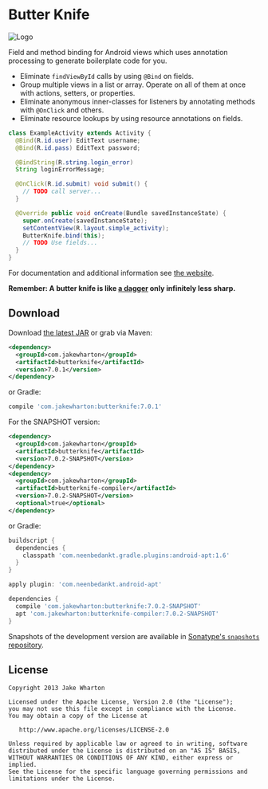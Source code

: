 Butter Knife
============

![Logo](website/static/logo.png)

Field and method binding for Android views which uses annotation processing to generate boilerplate
code for you.

 * Eliminate `findViewById` calls by using `@Bind` on fields.
 * Group multiple views in a list or array. Operate on all of them at once with actions,
   setters, or properties.
 * Eliminate anonymous inner-classes for listeners by annotating methods with `@OnClick` and others.
 * Eliminate resource lookups by using resource annotations on fields.

```java
class ExampleActivity extends Activity {
  @Bind(R.id.user) EditText username;
  @Bind(R.id.pass) EditText password;

  @BindString(R.string.login_error)
  String loginErrorMessage;

  @OnClick(R.id.submit) void submit() {
    // TODO call server...
  }

  @Override public void onCreate(Bundle savedInstanceState) {
    super.onCreate(savedInstanceState);
    setContentView(R.layout.simple_activity);
    ButterKnife.bind(this);
    // TODO Use fields...
  }
}
```

For documentation and additional information see [the website][3].

__Remember: A butter knife is like [a dagger][1] only infinitely less sharp.__



Download
--------

Download [the latest JAR][2] or grab via Maven:
```xml
<dependency>
  <groupId>com.jakewharton</groupId>
  <artifactId>butterknife</artifactId>
  <version>7.0.1</version>
</dependency>
```
or Gradle:
```groovy
compile 'com.jakewharton:butterknife:7.0.1'
```

For the SNAPSHOT version:
```xml
<dependency>
  <groupId>com.jakewharton</groupId>
  <artifactId>butterknife</artifactId>
  <version>7.0.2-SNAPSHOT</version>
</dependency>
<dependency>
  <groupId>com.jakewharton</groupId>
  <artifactId>butterknife-compiler</artifactId>
  <version>7.0.2-SNAPSHOT</version>
  <optional>true</optional>
</dependency>
```
or Gradle:
```groovy
buildscript {
  dependencies {
    classpath 'com.neenbedankt.gradle.plugins:android-apt:1.6'
  }
}

apply plugin: 'com.neenbedankt.android-apt'

dependencies {
  compile 'com.jakewharton:butterknife:7.0.2-SNAPSHOT'
  apt 'com.jakewharton:butterknife-compiler:7.0.2-SNAPSHOT'
}
```

Snapshots of the development version are available in [Sonatype's `snapshots` repository][snap].


License
-------

    Copyright 2013 Jake Wharton

    Licensed under the Apache License, Version 2.0 (the "License");
    you may not use this file except in compliance with the License.
    You may obtain a copy of the License at

       http://www.apache.org/licenses/LICENSE-2.0

    Unless required by applicable law or agreed to in writing, software
    distributed under the License is distributed on an "AS IS" BASIS,
    WITHOUT WARRANTIES OR CONDITIONS OF ANY KIND, either express or implied.
    See the License for the specific language governing permissions and
    limitations under the License.



 [1]: http://square.github.com/dagger/
 [2]: https://search.maven.org/remote_content?g=com.jakewharton&a=butterknife&v=LATEST
 [3]: http://jakewharton.github.com/butterknife/
 [snap]: https://oss.sonatype.org/content/repositories/snapshots/

